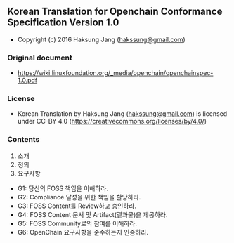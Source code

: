 ## Korean Translation for Openchain Conformance Specification Version 1.0
- Copyright (c) 2016 Haksung Jang (hakssung@gmail.com)

### Original document
- https://wiki.linuxfoundation.org/_media/openchain/openchainspec-1.0.pdf

### License
- Korean Translation by Haksung Jang (hakssung@gmail.com) is licensed under CC-BY 4.0 (https://creativecommons.org/licenses/by/4.0/)

### Contents
1. 소개
2. 정의
3. 요구사항
  - G1: 당신의 FOSS 책임을 이해하라.
  - G2: Compliance 달성을 위한 책임을 할당하라.
  - G3: FOSS Content를 Review하고 승인하라. 
  - G4: FOSS Content 문서 및 Artifact(결과물)을 제공하라. 
  - G5: FOSS Community로의 참여를 이해하라.
  - G6: OpenChain 요구사항을 준수하는지 인증하라.
